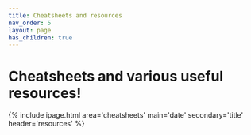 ```yaml
---
title: Cheatsheets and resources
nav_order: 5
layout: page
has_children: true
---
```


# Cheatsheets and various useful resources!

{% include ipage.html 
  area='cheatsheets'
  main='date'
  secondary='title'
  header='resources'
%}